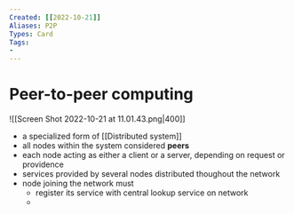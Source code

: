 ```yaml
---
Created: [[2022-10-21]]
Aliases: P2P
Types: Card
Tags: 
- 
---
```

# Peer-to-peer computing
![[Screen Shot 2022-10-21 at 11.01.43.png|400]]
- a specialized form of [[Distributed system]]
- all nodes within the system considered **peers**
- each node acting as either a client or a server, depending on request or providence
- services provided by several nodes distributed thoughout the network
- node joining the network must 
	- register its service with central lookup service on network
	- 